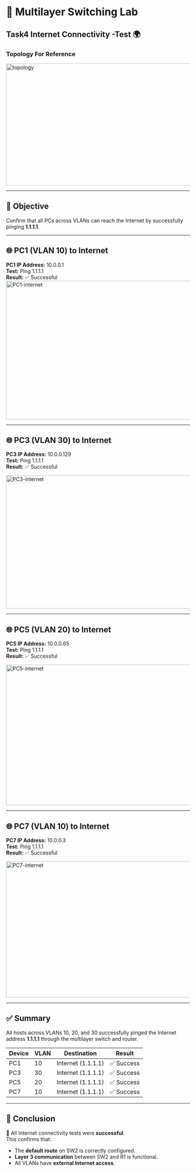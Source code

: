 # 🧩 Multilayer Switching Lab

## Task4 Internet Connectivity -Test 🌍


### Topology For Reference
<img width="672" height="333" alt="topology" src="https://github.com/user-attachments/assets/c47bc663-b415-4dac-bc24-1274c349a442" />

---

## 🧩 Objective
Confirm that all PCs across VLANs can reach the Internet by successfully pinging **1.1.1.1**.

---

## 🌐 PC1 (VLAN 10) to Internet 
**PC1 IP Address:** 10.0.0.1  
**Test:** Ping 1.1.1.1  
**Result:** ✅ Successful  
<img width="748" height="379" alt="PC1-internet" src="https://github.com/user-attachments/assets/cc39caf6-eea0-4607-91d1-5b4200038da3" />


---

## 🌐 PC3 (VLAN 30) to Internet
**PC3 IP Address:** 10.0.0.129  
**Test:** Ping 1.1.1.1  
**Result:** ✅ Successful  

<img width="736" height="364" alt="PC3-internet" src="https://github.com/user-attachments/assets/e4b225d3-a846-43f3-821a-220456c866a1" />

---


## 🌐 PC5 (VLAN 20) to Internet 
**PC5 IP Address:** 10.0.0.65  
**Test:** Ping 1.1.1.1  
**Result:** ✅ Successful  

<img width="740" height="384" alt="PC5-internet" src="https://github.com/user-attachments/assets/ea3b9b3b-4ac3-440a-8002-09a458d88d46" />


---

## 🌐 PC7 (VLAN 10) to Internet
**PC7 IP Address:** 10.0.0.3  
**Test:** Ping 1.1.1.1  
**Result:** ✅ Successful  

<img width="746" height="372" alt="PC7-internet" src="https://github.com/user-attachments/assets/88e2e75f-484a-4f4a-a0ce-2e0632e52ab6" />

---

## ✅ Summary
All hosts across VLANs 10, 20, and 30 successfully pinged the Internet address **1.1.1.1** through the multilayer switch and router.

| Device | VLAN | Destination | Result |
|---------|------|--------------|---------|
| PC1 | 10 | Internet (1.1.1.1) | ✅ Success |
| PC3 | 30 | Internet (1.1.1.1) | ✅ Success |
| PC5 | 20 | Internet (1.1.1.1) | ✅ Success |
| PC7 | 10 | Internet (1.1.1.1) | ✅ Success |

---

## 🧾 Conclusion
🌟 All Internet connectivity tests were **successful**.  
This confirms that:
- The **default route** on SW2 is correctly configured.  
- **Layer 3 communication** between SW2 and R1 is functional.  
- All VLANs have **external Internet access**.
